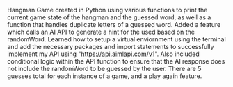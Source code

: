Hangman Game created in Python using various functions to print the current game state of the hangman and the guessed word, as well as a function that handles duplicate letters of a guessed word.
Added a feature which calls an AI API to generate a hint for the used based on the randomWord. Learned how to setup a virtual enviornment using the terminal and add the necessary packages and import statements to successfully implement my API using "https://api.aimlapi.com/v1". Also included conditional logic within the API function to ensure that the AI response does not include the randomWord to be guessed by the user. 
There are 5 guesses total for each instance of a game, and a play again feature. 

